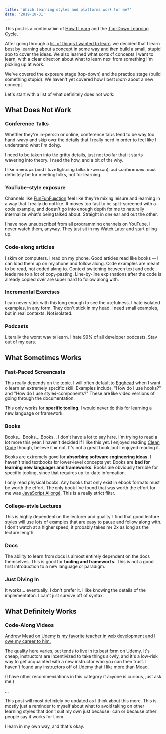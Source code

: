 ```yaml
---
title: 'Which learning styles and platforms work for me?'
date: '2019-10-31'
---
```


This post is a continuation of [How I Learn](https://radhika.dev/how-i-learn) and the [Top-Down Learning Cycle](https://radhika.dev/top-down-learning).

After going through a [list of things I wanted to learn](https://radhika.dev/planning-sept-2019/), we decided that I learn best by learning about a concept in some way and then build a small, stupid app to cover the ideas. We also learned what sorts of concepts I want to learn, with a clear direction about what to learn next from something I'm picking up at work.

We've covered the exposure stage (top-down) and the practice stage (build something stupid). We haven't yet covered how I best _learn_ about a new concept.

Let's start with a list of what definitely does not work:

## What Does Not Work

### Conference Talks

Whether they're in-person or online, conference talks tend to be way too hand-wavy and skip over the details that I really need in order to feel like I understand what I'm doing.

I need to be taken into the gritty details, just not too far that it starts wavering into theory. I need the how, and a bit of the why.

I like meetups (and I love lightning talks in-person), but conferences must definitely be for meeting folks, not for learning.

### YouTube-style exposure

Channels like [FunFunFunction](https://youtube.com/funfunfunction) feel like they're mixing leisure and learning in a way that I really do not like. It moves too fast to be split-screened with a code example, and doesn't go into enough depth for me to naturally internalize what's being talked about. Straight in one ear and out the other.

I have now unsubscribed from all programming channels on YouTube. I never watch them, anyway. They just sit in my Watch Later and start piling up.

### Code-along articles

I skim on computers. I read on my phone. Good articles read like books -- I can load them up on my phone and follow along. Code examples are meant to be read, not coded along to. Context switching between text and code leads me to a lot of copy-pasting. Line-by-line explanations after the code is already copied over are super hard to follow along with.

### Incremental Exercises

I can never stick with this long enough to see the usefulness. I hate isolated examples, in any form. They don't stick in my head. I need small examples, but in real contexts. Not isolated.

### Podcasts

Literally the worst way to learn. I hate 99% of all developer podcasts. Stay out of my ears.

## What Sometimes Works

### Fast-Paced Screencasts

This really depends on the topic. I will often default to [Egghead](https://egghead.io) when I want o learn an extremely specific skill. Examples include, "How do I use hooks?" and "How do I use styled-components?" These are like video versions of going through the documentation.

This only works for **specific tooling**. I would never do this for learning a new language or framework.

### Books

Books... Books... Books... I don't have a lot to say here. I'm trying to read a lot more this year. I haven't decided if I like this yet. I enjoyed reading [Clean Code](https://www.goodreads.com/book/show/3735293-clean-code) though, believe it or not. It's not a great book, but I enjoyed reading it.

Books are extremely good for **absorbing software engineering ideas.** I haven't tried textbooks for lower-level concepts yet. Books are **bad for learning new languages and frameworks**. Books are obviously terrible for specific tooling, since that requires up-to-date information.

I only read physical books. Any books that only exist in ebook formats must be worth the effort. The only book I've found that was worth the effort for me was [JavaScript Allongé](https://leanpub.com/javascriptallongesix). This is a really strict filter.

### College-style Lectures

This is highly dependent on the lecturer and quality. I find that good lecture styles will use lots of examples that are easy to pause and follow along with. I don't watch at a higher speed, it probably takes me 2x as long as the lecture length.

### Docs

The ability to learn from docs is almost entirely dependent on the docs themselves. This is good for **tooling and frameworks.** This is not a good first introduction to a new language or paradigm.

### Just Diving In

It works... eventually. I don't prefer it. I like knowing the details of the implementaton. I can't just survive off of syntax.

## What Definitely Works

### Code-Along Videos

[Andrew Mead on Udemy is my favorite teacher in web development and I owe my career to him.](https://mead.io)

The quality here varies, but tends to live in its best form on Udemy. It's cheap, instructors are incentivized to take things slowly, and it's a low-risk way to get acquainted with a new instructor who you can then trust. I haven't found any instructors off of Udemy that I like more than Mead.

(I have other recommendations in this category if anyone is curious, just ask me.)

...

This post will most definitely be updated as I think about this more. This is mostly just a reminder to myself about what to avoid taking on other learning styles that don't suit my own just because I can or because other people say it works for them.

I learn in my own way, and that's okay.